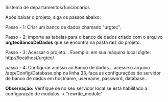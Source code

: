 Sistema de departamentos/funcionários

Após baixar o projeto, siga os passos abaixo:

Passo - 1: Criar um banco de dados chamado "urgtec".

Passo - 2: importe as tabelas para o banco de dados criado com o arquivo **urgtecBancoDeDados** que se encontra na pasta raíz do projeto.

Passo - 3: Acessar o projeto... Exemplo: em sua máquina local digite: http://localhost/urgtec/

passo - 4: Configurar acesso ao Banco de dados... acesse o arquivo /app/Config/Database.php
na linha 33, faça as configurações do servidor de banco de dados em hostname, username, password, database...

**Observação:** Verifique se no seu servidor local se está habilitado a configuração de modulos -> "rewrite_module"

